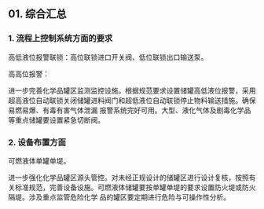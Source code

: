 ## 01. 综合汇总

### 1. 流程上控制系统方面的要求

高低液位报警联锁：高位联锁进口开关阀、低位联锁出口输送泵。

高高位报警：

进一步完善化学品罐区监测监控设施。根据规范要求设置储罐高低液位报警，采用超高液位自动联锁关闭储罐进料阀门和超低液位自动联锁停止物料输送措施。确保易燃易爆、有毒有害气体泄漏 报警系统完好可用。大型、液化气体及剧毒化学品等重点储罐要设置紧急切断阀。 

### 2. 设备布置方面

可燃液体单罐单堤。

进一步强化化学品罐区源头管控。对未经正规设计的储罐区进行设计复核，按照有关标准规范，完善设备设施。可燃液体储罐要按单罐单堤的要求设置防火堤或防火隔堤。涉及重点监管危险化学 品的罐区要定期进行危险与可操作性分析。 



